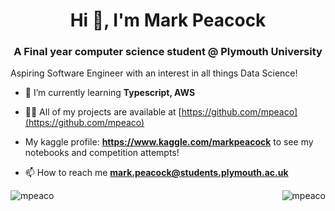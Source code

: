<h1 align="center">Hi 👋, I'm Mark Peacock</h1>
<h3 align="center">A Final year computer science student @ Plymouth University</h3>

Aspiring Software Engineer with an interest in all things Data Science! 

- 🌱 I’m currently learning **Typescript, AWS**

- 👨‍💻 All of my projects are available at [https://github.com/mpeaco](https://github.com/mpeaco)
- My kaggle profile: **https://www.kaggle.com/markpeacock** to see my notebooks and competition attempts!

- 📫 How to reach me **mark.peacock@students.plymouth.ac.uk**



<p><img align="right" src="https://github-readme-stats.vercel.app/api/top-langs?username=mpeaco&show_icons=true&locale=en&layout=compact" alt="mpeaco" /></p>

<p><img align="left" src="https://github-readme-streak-stats.herokuapp.com/?user=mpeaco&" alt="mpeaco" /></p>

